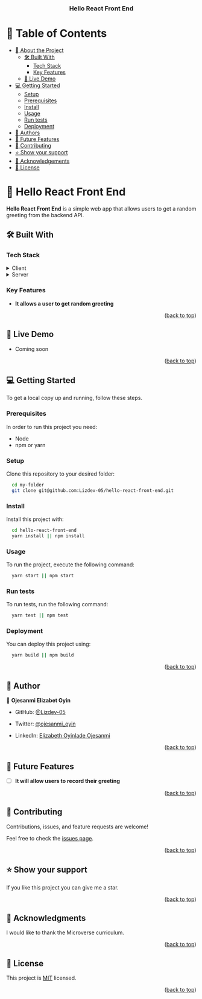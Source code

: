 <a name="readme-top"></a>

<div align="center">
  <h3><b>Hello React Front End</b></h3>
</div>

# 📗 Table of Contents

- [📖 About the Project](#about-project)
    - [🛠 Built With](#built-with)
        - [Tech Stack](#tech-stack)
        - [Key Features](#key-features)
    - [🚀 Live Demo](#live-demo)
- [💻 Getting Started](#getting-started)
    - [Setup](#setup)
    - [Prerequisites](#prerequisites)
    - [Install](#install)
    - [Usage](#usage)
    - [Run tests](#run-tests)
    - [Deployment](#triangular_flag_on_post-deployment)
- [👥 Authors](#authors)
- [🔭 Future Features](#future-features)
- [🤝 Contributing](#contributing)
- [⭐️ Show your support](#support)
- [🙏 Acknowledgements](#acknowledgements)
- [📝 License](#license)

# 📖 Hello React Front End<a name="about-project"></a>

**Hello React Front End** is a simple web app that allows users to get a random greeting from the backend API.

## 🛠 Built With <a name="built-with"></a>

### Tech Stack <a name="tech-stack"></a>

<details>
  <summary>Client</summary>
  <ul>
    <li><a href="https://reactjs.org/">React.js</a></li>
    <li><a href="https://redux-toolkit.js.org/">Redux Toolkit</a></li>
  </ul>
</details>

<details>
  <summary>Server</summary>
  <ul>
    <li>The API can be found <a href="https://github.com/Lizdev-05/hello-rails-back-end">here</a></li>
  </ul>
</details>

### Key Features <a name="key-features"></a>

- **It allows a user to get random greeting**

<p align="right">(<a href="#readme-top">back to top</a>)</p>

## 🚀 Live Demo <a name="live-demo"></a>

- Coming soon

<p align="right">(<a href="#readme-top">back to top</a>)</p>

## 💻 Getting Started <a name="getting-started"></a>

To get a local copy up and running, follow these steps.

### Prerequisites

In order to run this project you need:
- Node
- npm or yarn

### Setup

Clone this repository to your desired folder:

```sh
  cd my-folder
  git clone git@github.com:Lizdev-05/hello-react-front-end.git
```

### Install

Install this project with:

```sh
  cd hello-react-front-end
  yarn install || npm install
```

### Usage

To run the project, execute the following command:

```sh
  yarn start || npm start
```

### Run tests

To run tests, run the following command:

```sh
  yarn test || npm test
```

### Deployment

You can deploy this project using:

```sh
  yarn build || npm build
```

<p align="right">(<a href="#readme-top">back to top</a>)</p>

## 👥 Author <a name="authors"></a>

👤 **Ojesanmi Elizabet Oyin**

- GitHub: [@Lizdev-05](https://github.com/Lizdev-05)

- Twitter: [@ojesanmi_oyin](https://twitter.com/ojesanmi_oyin)

- LinkedIn: [Elizabeth Oyinlade Ojesanmi](https://www.linkedin.com/in/elizabeth-oyinlade-ojesanmi-0702aa16a)

<p align="right">(<a href="#readme-top">back to top</a>)</p>

## 🔭 Future Features <a name="future-features"></a>

- [ ] **It will allow users to record their greeting**

<p align="right">(<a href="#readme-top">back to top</a>)</p>

## 🤝 Contributing <a name="contributing"></a>

Contributions, issues, and feature requests are welcome!

Feel free to check the [issues page](../../issues/).

<p align="right">(<a href="#readme-top">back to top</a>)</p>

## ⭐️ Show your support <a name="support"></a>

If you like this project you can give me a star.

<p align="right">(<a href="#readme-top">back to top</a>)</p>

## 🙏 Acknowledgments <a name="acknowledgements"></a>

I would like to thank the Microverse curriculum.

<p align="right">(<a href="#readme-top">back to top</a>)</p>

## 📝 License <a name="license"></a>

This project is [MIT](./MIT.md) licensed.

<p align="right">(<a href="#readme-top">back to top</a>)</p>